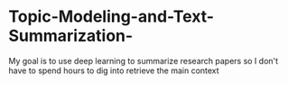 # Topic-Modeling-and-Text-Summarization-
My goal is to use deep learning to summarize research papers so I don't have to spend hours to dig into retrieve the main context
